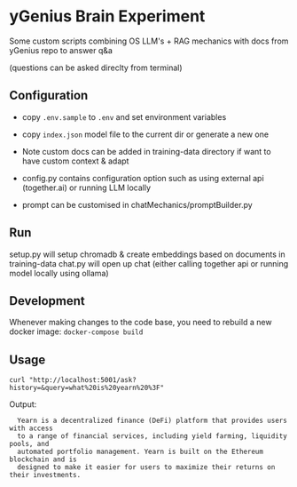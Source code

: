 # yGenius Brain Experiment

Some custom scripts combining OS LLM's + RAG mechanics with docs from yGenius repo to answer q&a 

(questions can be asked direclty from terminal)

## Configuration

- copy `.env.sample` to `.env` and set environment variables 
- copy `index.json` model file to the current dir or generate a new one

- Note custom docs can be added in training-data directory if want to have custom context & adapt 
- config.py contains configuration option such as using external api (together.ai) or running LLM locally 
- prompt can be customised in chatMechanics/promptBuilder.py

## Run

setup.py will setup chromadb & create embeddings based on documents in training-data
chat.py will open up chat (either calling together api or running model locally using ollama)

## Development

Whenever making changes to the code base, you need to rebuild a new docker image:
`docker-compose build`

## Usage

`curl "http://localhost:5001/ask?history=&query=what%20is%20yearn%20%3F"`

Output:

```
  Yearn is a decentralized finance (DeFi) platform that provides users with access
  to a range of financial services, including yield farming, liquidity pools, and
  automated portfolio management. Yearn is built on the Ethereum blockchain and is
  designed to make it easier for users to maximize their returns on their investments.
```
